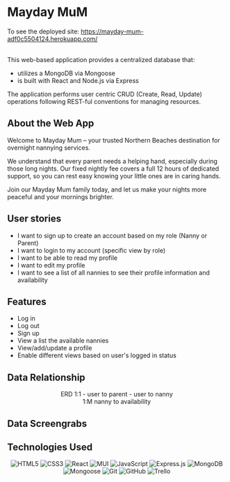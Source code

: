 # Mayday MuM

To see the deployed site: https://mayday-mum-adf0c5504124.herokuapp.com/

<div align="center">

</div>

<div align="left">
<br>
This web-based application provides a centralized database that: 

- utilizes a MongoDB via Mongoose
- is built with React and Node.js via Express


The application performs user centric CRUD (Create, Read, Update) operations following REST-ful conventions for managing resources.

## About the Web App

Welcome to Mayday Mum – your trusted Northern Beaches destination for overnight nannying services. 

We understand that every parent needs a helping hand, especially during those long nights. Our fixed nightly fee covers a full 12 hours of dedicated support, so you can rest easy knowing your little ones are in caring hands. 

Join our Mayday Mum family today, and let us make your nights more peaceful and your mornings brighter.

## User stories
- I want to sign up to create an account based on my role (Nanny or Parent)
- I want to login to my account (specific view by role)
- I want to be able to read my profile
- I want to edit my profile
- I want to see a list of all nannies to see their profile information and availability 

## Features
- Log in 
- Log out
- Sign up
- View a list the available nannies
- View/add/update a profile
- Enable different views based on user's logged in status
</div>

<div align="left">

## Data Relationship
<div align="center">
ERD 
<!-- <br>
<img src="./public/images/datav2.png" width="400" height="400">
<br> -->
1:1
- user to parent
- user to nanny
<br>
1:M
 nanny to availability 
</div>


</div>

<div align="left">

## Data Screengrabs

<div align="left">

## Technologies Used

<div align="center">

![HTML5](https://img.shields.io/badge/-HTML5-05122A?style=flat&logo=html5)
![CSS3](https://img.shields.io/badge/-CSS3-05122A?style=flat&logo=css3)
![React](https://img.shields.io/badge/-React-05122A?style=flat&logo=react)
![MUI](https://img.shields.io/badge/-MUI-05122A?style=flat&logo=MUI)
![JavaScript](https://img.shields.io/badge/-JavaScript-05122A?style=flat&logo=javascript)
![Express.js](https://img.shields.io/badge/-Express.js-05122A?style=flat&logo=express)
![MongoDB](https://img.shields.io/badge/-MongoDB-05122A?style=flat&logo=mongodb)
![Mongoose](https://img.shields.io/badge/-Mongoose-05122A?style=flat&logo=mongoose)
![Git](https://img.shields.io/badge/-Git-05122A?style=flat&logo=git)
![GitHub](https://img.shields.io/badge/-GitHub-05122A?style=flat&logo=github)
![Trello](https://img.shields.io/badge/-Trello-05122A?style=flat&logo=trello)

</div>

</div>
